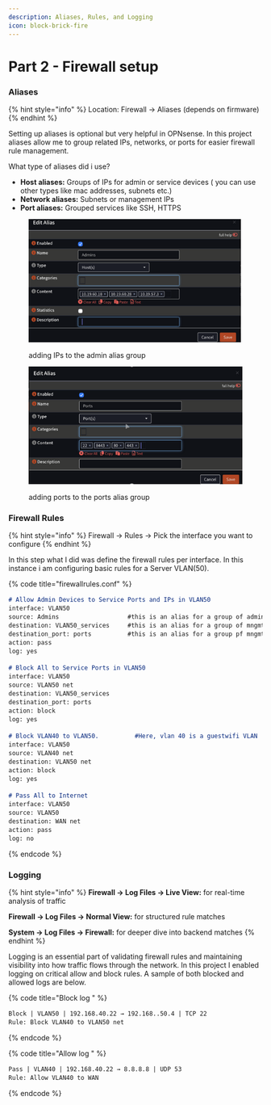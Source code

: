 ```yaml
---
description: Aliases, Rules, and Logging
icon: block-brick-fire
---
```


# Part 2 - Firewall setup

### Aliases&#x20;

{% hint style="info" %}
Location: Firewall → Aliases (depends on firmware)
{% endhint %}

Setting up aliases is optional but very helpful in OPNsense. In this project aliases allow me to group related IPs, networks, or ports for easier firewall rule management.

What type of aliases did i use?&#x20;

* **Host aliases:** Groups of IPs for admin or service devices ( you can use other types like mac addresses, subnets etc.)
* **Network aliases:** Subnets or management IPs
* **Port aliases:** Grouped services like SSH, HTTPS

<figure><img src="../../../.gitbook/assets/image (15).png" alt="" width="421"><figcaption><p>adding IPs to the admin alias group</p></figcaption></figure>

<figure><img src="../../../.gitbook/assets/image (16).png" alt="" width="435"><figcaption><p>adding ports to the ports alias group</p></figcaption></figure>



### Firewall Rules

{% hint style="info" %}
Firewall → Rules → Pick the interface you want to configure
{% endhint %}

In this step what I did was define the firewall rules per interface. In this instance i am configuring basic rules for a Server VLAN(50). &#x20;

{% code title="firewallrules.conf" %}
```markdown
# Allow Admin Devices to Service Ports and IPs in VLAN50
interface: VLAN50
source: Admins			         #this is an alias for a group of admins on across all interfaces
destination: VLAN50_services   	 #this is an alias for a group of mngmt ips on VLAN50
destination_port: ports	         #this is an alias for a group pf mngmt ports on VLAN50
action: pass
log: yes

# Block All to Service Ports in VLAN50
interface: VLAN50
source: VLAN50 net
destination: VLAN50_services
destination_port: ports
action: block
log: yes

# Block VLAN40 to VLAN50. 	       #Here, vlan 40 is a guestwifi VLAN
interface: VLAN50
source: VLAN40 net
destination: VLAN50 net
action: block
log: yes

# Pass All to Internet
interface: VLAN50
source: VLAN50
destination: WAN net
action: pass
log: no
```
{% endcode %}





### Logging

{% hint style="info" %}
**Firewall → Log Files → Live View:** for real-time analysis of traffic

**Firewall → Log Files → Normal View:** for structured rule matches

**System → Log Files → Firewall:** for deeper dive into backend matches
{% endhint %}

Logging is an essential part of validating firewall rules and maintaining visibility into how traffic flows through the network. In this project I enabled logging on critical allow and block rules. A sample of both blocked and allowed logs are below.&#x20;

{% code title="Block log " %}
```markdown
Block | VLAN50 | 192.168.40.22 → 192.168..50.4 | TCP 22
Rule: Block VLAN40 to VLAN50 net

```
{% endcode %}

{% code title="Allow log " %}
```markdown
Pass | VLAN40 | 192.168.40.22 → 8.8.8.8 | UDP 53
Rule: Allow VLAN40 to WAN

```
{% endcode %}

